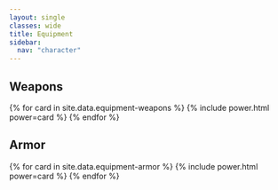 ```yaml
---
layout: single
classes: wide
title: Equipment
sidebar:
  nav: "character"
---
```


## Weapons

<div class="card-list">
  {% for card in site.data.equipment-weapons %}
    {% include power.html power=card %}
  {% endfor %}
</div>

## Armor

<div class="card-list">
  {% for card in site.data.equipment-armor %}
    {% include power.html power=card %}
  {% endfor %}
</div>